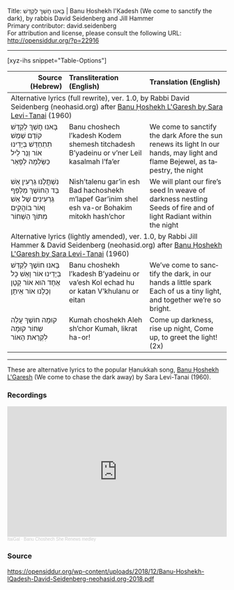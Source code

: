 <html>
<head></head>
<body>
Title: בָּאנוּ חׇשֵׁךְ לְקַדֵּשׁ | Banu Ḥoshekh l'Ḳadesh (We come to sanctify the dark), by rabbis David Seidenberg and Jill Hammer<br />
Primary contributor: david.seidenberg<br />
For attribution and license, please consult the following URL: <a href="http://opensiddur.org/?p=22916">http://opensiddur.org/?p=22916</a>
<p />
<hr />

<style type="text/css" media="all">.printfriendly {display: none!important;}</style>

[xyz-ihs snippet="Table-Options"]<table style="margin-left: auto; margin-right: auto;" class="draggable">
<thead><tr><th id="x" style="text-align: right;">Source (Hebrew)</th><th style="text-align: left;">Transliteration (English)</th><th style="text-align: left;">Translation (English)</th></tr></thead>
<tbody>
<tr><td colspan="3">
<div class="english" lang="en">
Alternative lyrics (full rewrite), ver. 1.0, by Rabbi David Seidenberg (neohasid.org) after <a href="https://opensiddur.org/prayers/lunar-cycle/commemorative-days/hanukkah/banu-hoshekh-lgaresh-by-sara-levi-tanai/">Banu Ḥoshekh L'Garesh by Sara Levi-Tanai</a> (1960) 
</div></td></tr>


<tr><td style="vertical-align:top;" width="26%">
<div class="liturgy" lang="he">
בָּאנוּ חׇשֵׁךְ לְקַדֵּשׁ
קוֹדֶם שֶׁמֶשׁ תִּתְחַדֵּשׁ
בְּיָדֵינוּ אוֹר וְנֵר
לֵיל כַּשַּׂלְמָה לְפָאֵר
</span></div></td>
 
<td style="vertical-align:top;" width="36%">
<div class="english" lang="en">
Banu choshech l’kadesh
Kodem shemesh titchadesh
B’yadeinu or v’ner
Leil kasalmah l’fa’er
</span></div></td>
 
<td style="vertical-align:top;" width="36%">
<div class="english" lang="en">
We come to sanctify the dark
Afore the sun renews its light
In our hands, may light and flame
Bejewel, as tapestry, the night
</div></td></tr>


<tr><td style="vertical-align:top;" width="26%">
<div class="liturgy" lang="he">
נִשְׁתֳּלֶנּוּ גַּרְעִין אֵשׁ
בַּד הַחוֹשֶׁךְ מְלַפֵּף
גַּרְעִינִים שֶׁל אֵשׁ וָאוֹר
בּוֹהֲקִים מִתּוֹךְ הַשְׁחוֹר
</span></div></td>
 
<td style="vertical-align:top;" width="36%">
<div class="english" lang="en">
Nish’talenu gar’in esh
Bad hachoshekh m’lapef
Gar’inim shel esh va-or
Bohakim mitokh hash’chor 
</span></div></td>
 
<td style="vertical-align:top;" width="36%">
<div class="english" lang="en">
We will plant our fire’s seed
In weave of darkness nestling
Seeds of fire and of light
Radiant within the night
</div></td></tr>


<tr><td colspan="3">
<div class="english" lang="en">
Alternative lyrics (lightly amended), ver. 1.0, by Rabbi Jill Hammer & David Seidenberg (neohasid.org) after <a href="https://opensiddur.org/prayers/lunar-cycle/commemorative-days/hanukkah/banu-hoshekh-lgaresh-by-sara-levi-tanai/">Banu Ḥoshekh L'Garesh by Sara Levi-Tanai</a> (1960) 
</div></td></tr>


<tr><td style="vertical-align:top;" width="26%">
<div class="liturgy" lang="he">
בָּאנוּ חוֹשֶׁךְ לְקַדֵּשׁ
בְּיָדֵינוּ אוֹר וָאֵשׁ 
כָּל אֶחָד הוּא אוֹר קָטָן
וְכֻלָנוּ אוֹר אֵיתָן
</span></div></td>
 
<td style="vertical-align:top;" width="36%">
<div class="english" lang="en">
Banu choshekh l’kadesh
B’yadeinu or va’esh
Kol echad hu or katan
V’khulanu or eitan
</span></div></td>
 
<td style="vertical-align:top;" width="36%">
<div class="english" lang="en">
We’ve come to sanctify the dark,
in our hands a little spark
Each of us a tiny light,
and together we’re so bright.
</div></td></tr>


<tr><td style="vertical-align:top;" width="26%">
<div class="liturgy" lang="he">
קוּמָה חוֹשֶׁךְ 
עֲלֵה שְחוֹר
קוּמָה לִקְרַאת הָאוֹר
</span></div></td>
 
<td style="vertical-align:top;" width="36%">
<div class="english" lang="en">
Kumah choshekh
Aleh sh’chor
Kumah, likrat ha-or!
</span></div></td>
 
<td style="vertical-align:top;" width="36%">
<div class="english" lang="en">
Come up darkness, 
rise up night,
Come up, to greet the light! (2x) 
</div></td></tr>
</tbody></table>

<hr />

These are alternative lyrics to the popular Ḥanukkah song, <a href="https://opensiddur.org/prayers/lunar-cycle/commemorative-days/hanukkah/banu-hoshekh-lgaresh-by-sara-levi-tanai/">Banu Ḥoshekh L'Garesh</a> (We come to chase the dark away) by Sara Levi-Tanai (1960).

<h3>Recordings</h3>

<iframe width="100%" height="300" scrolling="no" frameborder="no" allow="autoplay" src="https://w.soundcloud.com/player/?url=https%3A//api.soundcloud.com/tracks/948051217&color=%23ff5500&auto_play=false&hide_related=false&show_comments=true&show_user=true&show_reposts=false&show_teaser=true&visual=true"></iframe><div style="font-size: 10px; color: #cccccc;line-break: anywhere;word-break: normal;overflow: hidden;white-space: nowrap;text-overflow: ellipsis; font-family: Interstate,Lucida Grande,Lucida Sans Unicode,Lucida Sans,Garuda,Verdana,Tahoma,sans-serif;font-weight: 100;"><a href="https://soundcloud.com/itaiandtheophanim" title="ItaiGal" target="_blank" style="color: #cccccc; text-decoration: none;" rel="noopener">ItaiGal</a> · <a href="https://soundcloud.com/itaiandtheophanim/banu-choshech-she-renews-medley" title="Banu Choshech She Renews medley" target="_blank" style="color: #cccccc; text-decoration: none;" rel="noopener">Banu Choshech She Renews medley</a></div>

<h3>Source</h3>

https://opensiddur.org/wp-content/uploads/2018/12/Banu-Hoshekh-lQadesh-David-Seidenberg-neohasid.org-2018.pdf

&nbsp;
</body>
</html>